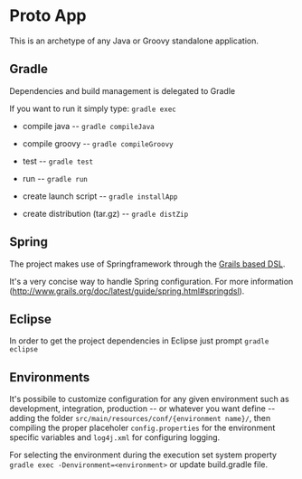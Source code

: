 Proto App
=========

This is an archetype of any Java or Groovy standalone application.

Gradle
------

Dependencies and build management is delegated to Gradle

If you want to run it simply type: `gradle exec`

* compile java -- `gradle compileJava` 

* compile groovy -- `gradle compileGroovy` 

* test -- `gradle test` 

* run -- `gradle run`

* create launch script  -- `gradle installApp`

* create distribution (tar.gz)   -- `gradle distZip`


Spring
------

The project makes use of Springframework through the [Grails based DSL](https://github.com/gfrison/proto-app/blob/master/src/main/resources/conf/beans.groovy).

It's a very concise way to handle Spring configuration. For more information (http://www.grails.org/doc/latest/guide/spring.html#springdsl).

  
Eclipse
-------

In order to get the project dependencies in Eclipse just prompt `gradle eclipse` 


Environments
------------

It's possibile to customize configuration for any given environment such as development, integration, 
production -- or whatever you want define -- 
adding the folder `src/main/resources/conf/{environment name}/`,
then compiling the proper placeholer `config.properties` for the environment specific variables and
`log4j.xml` for configuring logging.

For selecting the environment during the execution set system property `gradle exec -Denvironment=<environment>` or update build.gradle file.



